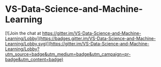 # VS-Data-Science-and-Machine-Learning

[![Join the chat at https://gitter.im/VS-Data-Science-and-Machine-Learning/Lobby](https://badges.gitter.im/VS-Data-Science-and-Machine-Learning/Lobby.svg)](https://gitter.im/VS-Data-Science-and-Machine-Learning/Lobby?utm_source=badge&utm_medium=badge&utm_campaign=pr-badge&utm_content=badge)
